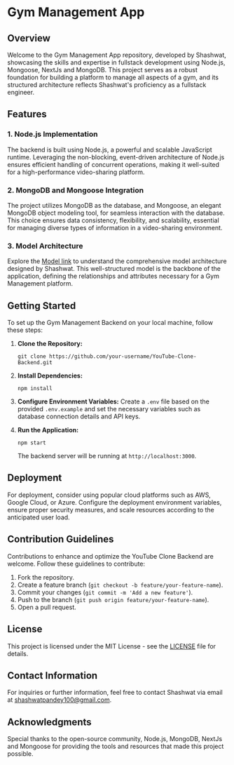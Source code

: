 # Gym Management App 

## Overview

Welcome to the Gym Management App repository, developed by Shashwat, showcasing the skills and expertise in fullstack development using Node.js, Mongoose, NextJs and MongoDB. This project serves as a robust foundation for building a platform to manage all aspects of a gym, and its structured architecture reflects Shashwat's proficiency as a fullstack engineer.

## Features

### 1. **Node.js Implementation**

The backend is built using Node.js, a powerful and scalable JavaScript runtime. Leveraging the non-blocking, event-driven architecture of Node.js ensures efficient handling of concurrent operations, making it well-suited for a high-performance video-sharing platform.

### 2. **MongoDB and Mongoose Integration**

The project utilizes MongoDB as the database, and Mongoose, an elegant MongoDB object modeling tool, for seamless interaction with the database. This choice ensures data consistency, flexibility, and scalability, essential for managing diverse types of information in a video-sharing environment.

### 3. **Model Architecture**

Explore the [Model link](https://app.eraser.io/workspace/YtPqZ1VogxGy1jzIDkzj) to understand the comprehensive model architecture designed by Shashwat. This well-structured model is the backbone of the application, defining the relationships and attributes necessary for a Gym Management platform.

## Getting Started

To set up the Gym Management Backend on your local machine, follow these steps:

1. **Clone the Repository:**
   ```
   git clone https://github.com/your-username/YouTube-Clone-Backend.git
   ```

2. **Install Dependencies:**
   ```
   npm install
   ```

3. **Configure Environment Variables:**
   Create a `.env` file based on the provided `.env.example` and set the necessary variables such as database connection details and API keys.

4. **Run the Application:**
   ```
   npm start
   ```

   The backend server will be running at `http://localhost:3000`.

## Deployment

For deployment, consider using popular cloud platforms such as AWS, Google Cloud, or Azure. Configure the deployment environment variables, ensure proper security measures, and scale resources according to the anticipated user load.

## Contribution Guidelines

Contributions to enhance and optimize the YouTube Clone Backend are welcome. Follow these guidelines to contribute:

1. Fork the repository.
2. Create a feature branch (`git checkout -b feature/your-feature-name`).
3. Commit your changes (`git commit -m 'Add a new feature'`).
4. Push to the branch (`git push origin feature/your-feature-name`).
5. Open a pull request.

## License

This project is licensed under the MIT License - see the [LICENSE](LICENSE) file for details.

## Contact Information

For inquiries or further information, feel free to contact Shashwat via email at shashwatpandey100@gmail.com.

## Acknowledgments

Special thanks to the open-source community, Node.js, MongoDB, NextJs and Mongoose for providing the tools and resources that made this project possible.